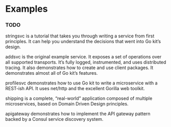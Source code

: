 # Examples

### TODO
stringsvc is a tutorial that takes you through writing a service from first principles. It can help you understand the decisions that went into Go kit’s design.

addsvc is the original example service. It exposes a set of operations over all supported transports. It’s fully logged, instrumented, and uses distributed tracing. It also demonstrates how to create and use client packages. It demonstrates almost all of Go kit’s features.

profilesvc demonstrates how to use Go kit to write a microservice with a REST-ish API. It uses net/http and the excellent Gorilla web toolkit.

shipping is a complete, “real-world” application composed of multiple microservices, based on Domain Driven Design principles.

apigateway demonstrates how to implement the API gateway pattern backed by a Consul service discovery system.
